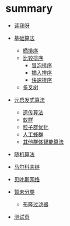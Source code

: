 # summary

* [读我呀](./README.md)

* [基础算法](./basic/basic.md)
  * [桶排序](./basic/bucket-sort.md)
  * [比较排序](./basic/comparison-sort.md)
    * [冒泡排序](./basic/bubble-sort.md)
    * [插入排序](./basic/insert-sort.md)
    * [快速排序](./basic/quick-sort.md)
  * [多叉树]()

* [元启发式算法](./meta-heuristic/mha.md)
  * [遗传算法](./meta-heuristic/ga.md)
  * [蚁群](./meta-heuristic/aco.md)
  * [粒子群优化](./meta-heuristic/pso.md)
  * [人工蜂群](./meta-heuristic/abc.md)
  * [其他群体智能算法]()

* [随机算法]()
* [马尔科夫链](./markov-chain.md)
* [贝叶斯网络](./bayes-network.md)
* [暂未分类]()
  * [布隆过滤器]()

* [测试页](./testdemo.md)